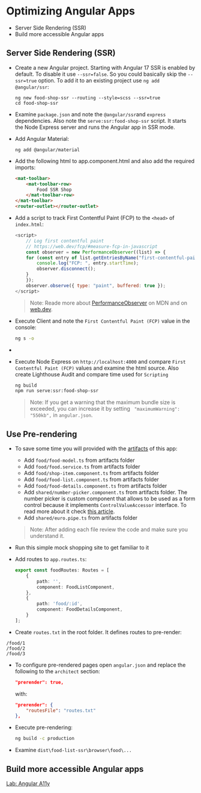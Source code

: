 # Optimizing Angular Apps

-   Server Side Rendering (SSR)
-   Build more accessible Angular apps

## Server Side Rendering (SSR)

-   Create a new Angular project. Starting with Angular 17 SSR is enabled by default. To disable it use `--ssr=false`. So you could basically skip the `--ssr=true` option. To add it to an existing project use `ng add @angular/ssr`:

    ```
    ng new food-shop-ssr --routing --style=scss --ssr=true
    cd food-shop-ssr
    ```

-   Examine `package.json` and note the `@angular/ssr`and `express` dependencies. Also note the `serve:ssr:food-shop-ssr` script. It starts the Node Express server and runs the Angular app in SSR mode.

-   Add Angular Material:

    ```
    ng add @angular/material
    ```

-   Add the following html to app.component.html and also add the required imports:

    ```html
    <mat-toolbar>
        <mat-toolbar-row>
            Food SSR Shop
        </mat-toolbar-row>
    </mat-toolbar>
    <router-outlet></router-outlet>
    ```

-   Add a script to track First Contentful Paint (FCP) to the `<head>` of `index.html`:

    ```javascript
    <script>
        // Log first contentful paint
        // https://web.dev/fcp/#measure-fcp-in-javascript
        const observer = new PerformanceObserver((list) => {
        for (const entry of list.getEntriesByName("first-contentful-paint")) {
            console.log("FCP: ", entry.startTime);
            observer.disconnect();
        }
        });
        observer.observe({ type: "paint", buffered: true });
    </script>
    ```

    > Note: Reade more about [PerformanceObserver](https://developer.mozilla.org/en-US/docs/Web/API/PerformanceObserver) on MDN and on [web.dev](https://web.dev/articles/user-centric-performance-metrics).

-   Execute Client and note the `First Contentful Paint (FCP)` value in the console:

    ```bash
    ng s -o
    ```

-     

-   Execute Node Express on `http://localhost:4000` and compare `First Contentful Paint (FCP)` values and examine the html source. Also create Lighthouse Audit and compare time used for `Scripting`

    ```bash
    ng build
    npm run serve:ssr:food-shop-ssr
    ```

    >Note: If you get a warning that the maximum bundle size is exceeded, you can increase it by setting ` "maximumWarning": "550kb",` in `angular.json`.

## Use Pre-rendering

- To save some time you will provided with the [artifacts](./food-shop-ssr-artifacts/) of this app:

    -   Add `food/food-model.ts` from artifacts folder
    -   Add `food/food.service.ts` from artifacts folder
    -   Add `food/shop-item.component.ts` from artifacts folder
    -   Add `food/food-list.component.ts` from artifacts folder
    -   Add `food/food-details.component.ts` from artifacts folder
    -   Add `shared/number-picker.component.ts` from artifacts folder. The number picker is custom component that allows to be used as a form control because it implements `ControlValueAccessor` interface. To read more about it check [this article](https://blog.angular-university.io/angular-custom-form-controls/).
    -   Add `shared/euro.pipe.ts` from artifacts folder

    > Note: After adding each file review the code and make sure you understand it.

-   Run this simple mock shopping site to get familiar to it

-   Add routes to `app.routes.ts`:

    ```typescript
    export const foodRoutes: Routes = [
        {
            path: '',
            component: FoodListComponent,
        },
        {
            path: 'food/:id',
            component: FoodDetailsComponent,
        }
    ];
    ```

-   Create `routes.txt` in the root folder. It defines routes to pre-render:

```
/food/1
/food/2
/food/3
```

-   To configure pre-rendered pages open `angular.json` and replace the following to the `architect` section:

    ```json
    "prerender": true,
    ```

    with:

    ```json
    "prerender": {
        "routesFile": "routes.txt"
    },
    ```

-   Execute pre-rendering:

    ```bash
    ng build -c production
    ```

-   Examine `dist\food-list-ssr\browser\food\...`

## Build more accessible Angular apps

[Lab: Angular A11y](https://codelabs.developers.google.com/angular-a11y)